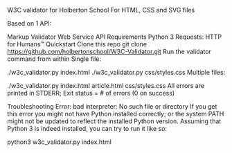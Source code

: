 W3C validator for Holberton School
For HTML, CSS and SVG files

Based on 1 API:

Markup Validator Web Service API
Requirements
Python 3
Requests: HTTP for Humans™
Quickstart
Clone this repo
git clone https://github.com/holbertonschool/W3C-Validator.git
Run the validator command from within
Single file:

./w3c_validator.py index.html
./w3c_validator.py css/styles.css
Multiple files:

./w3c_validator.py index.html article.html css/styles.css
All errors are printed in STDERR; Exit status = # of errors (0 on success)

Troubleshooting
Error: bad interpreter: No such file or directory If you get this error you might not have Python installed correctly; or the system PATH might not be updated to reflect the installed Python version.
Assuming that Python 3 is indeed installed, you can try to run it like so:

python3 w3c_validator.py index.html
